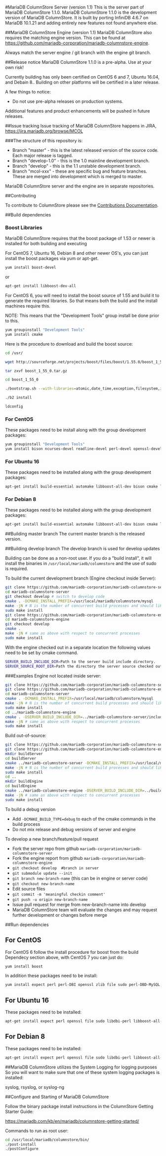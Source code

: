 #MariaDB ColumnStore Server (version 1.1)
This is the server part of MariaDB ColumnStore 1.1.0.
MariaDB ColumnStore 1.1.0 is the development version of MariaDB ColumnStore. 
It is built by porting InfiniDB 4.6.7 on MariaDB 10.1.21 and adding entirely 
new features not found anywhere else.

##MariaDB ColumnStore Engine (version 1.1)
MariaDB ColumnStore also requires the matching engine version. This can be found at https://github.com/mariadb-corporation/mariadb-columnstore-engine.

Always match the server engine / git branch with the engine git branch.

##Release notice
MariaDB ColumnStore 1.1.0 is a pre-alpha. Use at your own risk!

Currently building has only been certified on CentOS 6 and 7, Ubuntu 16.04, and Debain 8.. 
Building on other platforms will be certified in a later release.

A few things to notice:
- Do not use pre-alpha releases on production systems.

Additional features and product enhancements will be pushed in future releases. 

##Issue tracking
Issue tracking of MariaDB ColumnStore happens in JIRA, https://jira.mariadb.org/browse/MCOL

###The structure of this repository is:
* Branch "master" - this is the latest released version of the source code.  Each major release is tagged.
* Branch "develop-1.0" - this is the 1.0 mainline development branch.
* Branch "develop" - this is the 1.1 unstable development branch.
* Branch "mcol-xxx" - these are specific bug and feature branches. These are merged into development which is merged to master.

MariaDB ColumnStore server and the engine are in separate repositories.

##Contributing

To contribute to ColumnStore please see the [Contributions Documentation](CONTRIBUTING.md).

##Build dependencies

### Boost Libraries
MariaDB ColumnStore requires that the boost package of 1.53 or newer is installed for both building and executing

For CentOS 7, Ubuntu 16, Debian 8 and other newer OS's, you can just install the boost packages via yum or apt-get.

```bash
yum install boost-devel
```

or

```bash
apt-get install libboost-dev-all
```

For CentOS 6, you will need to install the boost source of 1.55 and build it to generate the required libraries.
So that means both the build and the install machines require this.

NOTE: This means that the "Development Tools" group install be done prior to this.

```bash
yum groupinstall "Development Tools"
yum install cmake
```

Here is the procedure to download and build the boost source:

```bash
cd /usr/

wget http://sourceforge.net/projects/boost/files/boost/1.55.0/boost_1_55_0.tar.gz

tar zxvf boost_1_55_0.tar.gz

cd boost_1_55_0

./bootstrap.sh --with-libraries=atomic,date_time,exception,filesystem,iostreams,locale,program_options,regex,signals,system,test,thread,timer,log --prefix=/usr

./b2 install

ldconfig
```

### For CentOS

These packages need to be install along with the group development packages:

```bash
yum groupinstall "Development Tools"
yum install bison ncurses-devel readline-devel perl-devel openssl-devel cmake libxml2-devel snappy-devel
```

### For Ubuntu 16

These packages need to be installed along with the group development packages:

```bash
apt-get install build-essential automake libboost-all-dev bison cmake libncurses5-dev libreadline-dev libperl-dev libssl-dev libxml2-dev flex libsnappy-dev
```
### For Debian 8

These packages need to be installed along with the group development packages:

```bash
apt-get install build-essential automake libboost-all-dev bison cmake libncurses5-dev libreadline-dev libperl-dev libssl-dev libxml2-dev flex libsnappy-dev
```

##Building master branch
The current master branch is the released version.

##Building develop branch
The develop branch is used for develop updates

Building can be done as a non-root user. If you do a "build install", it will install the binaries in `/usr/local/mariadb/columnstore`
and the use of sudo is required.

To build the current development branch (Engine checkout inside Server):
```bash
git clone https://github.com/mariadb-corporation/mariadb-columnstore-server.git
cd mariadb-columnstore-server
git checkout develop # switch to develop code
cmake . -DCMAKE_INSTALL_PREFIX=/usr/local/mariadb/columnstore/mysql
make -jN # N is the number of concurrent build processes and should likely be the number of cores available
sudo make install
git clone https://github.com/mariadb-corporation/mariadb-columnstore-engine.git
cd mariadb-columnstore-engine
git checkout develop
cmake .
make -jN # same as above with respect to concurrent processes
sudo make install
```

With the engine checked out in a separate location the following values need to be set by cmake command.

```bash
SERVER_BUILD_INCLUDE_DIR=Path to the server build include directory.
SERVER_SOURCE_ROOT_DIR=Path the directory the server source checked out from github.
```

###Examples
Engine not located inside server:

```bash
git clone https://github.com/mariadb-corporation/mariadb-columnstore-server.git
git clone https://github.com/mariadb-corporation/mariadb-columnstore-engine.git
cd mariadb-columnstore-server
cmake . -DCMAKE_INSTALL_PREFIX=/usr/local/mariadb/columnstore/mysql
make -jN # N is the number of concurrent build processes and should likely be the number of cores available
sudo make install
cd ../mariadb-columnstore-engine
cmake . -DSERVER_BUILD_INCLUDE_DIR=../mariadb-columnstore-server/include -DSERVER_SOURCE_ROOT_DIR=../mariadb-columnstore-server
make -jN # same as above with respect to concurrent processes
sudo make install
```

Build out-of-source:

```bash
git clone https://github.com/mariadb-corporation/mariadb-columnstore-server.git
git clone https://github.com/mariadb-corporation/mariadb-columnstore-engine.git
mkdir buildServer
cd buildServer
cmake ../mariadb-columnstore-server -DCMAKE_INSTALL_PREFIX=/usr/local/mariadb/columnstore/mysql
make -jN # N is the number of concurrent build processes and should likely be the number of cores available
sudo make install
cd ..
mkdir buildEngine
cd buildEngine
cmake ../mariadb-columnstore-engine -DSERVER_BUILD_INCLUDE_DIR=../buildServer/include -DSERVER_SOURCE_ROOT_DIR=../mariadb-columnstore-server
make -jN # same as above with respect to concurrent processes
sudo make install
```

To build a debug version
  * Add `-DCMAKE_BUILD_TYPE=debug` to each of the cmake commands in the build process
  * Do not mix release and debug versions of server and engine

To develop a new branch/feature/pull request
  * Fork the server repo from github `mariadb-corporation/mariadb-columnstore-server`
  * Fork the engine report from github `mariadb-corporation/mariadb-columnstore-engine`
  * `git checkout develop  #branch in server`
  * `git submodule update --init`
  * `git branch new-branch-name` (this can be in engine or server code)
  * `git checkout new-branch-name`
  * Edit source files
  * `git commit -m 'meaningful checkin comment'`
  * `git push -u origin new-branch-name`
  * Issue pull request for merge from new-branch-name into develop
  * MariaDB ColumnStore team will evaluate the changes and may request further development or changes before merge 

##Run dependencies
## For CentOS

For CentOS 6 follow the install procedure for boost from the build Dependecy section above, with CentOS 7 you can just do:

```bash
yum install boost
```

In addition these packages need to be install:

```bash
yum install expect perl perl-DBI openssl zlib file sudo perl-DBD-MySQL libaio snappy
```

## For Ubuntu 16

These packages need to be installed:

```bash
apt-get install expect perl openssl file sudo libdbi-perl libboost-all-dev libreadline-dev snappy1v5
```

## For Debian 8

These packages need to be installed:

```bash
apt-get install expect perl openssl file sudo libdbi-perl libboost-all-dev libreadline-dev snappy1v5
```

##MariaDB ColumnStore utilizes the System Logging for logging purposes
So you will want to make sure that one of these system logging packages is installed:

  syslog, rsyslog, or syslog-ng

##Configure and Starting of MariaDB ColumnStore

Follow the binary package install instructions in the ColumnStore Getting Starter Guide:

  https://mariadb.com/kb/en/mariadb/columnstore-getting-started/

Commands to run as root user:

```bash
cd /usr/local/mariadb/columnstore/bin/
./post-install
./postConfigure
```

